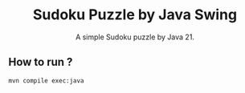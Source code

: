<h1 align="center">Sudoku Puzzle by Java Swing</h1>
<p align="center">A simple Sudoku puzzle by Java 21.</p>

## How to run ?

```shell
mvn compile exec:java
```
